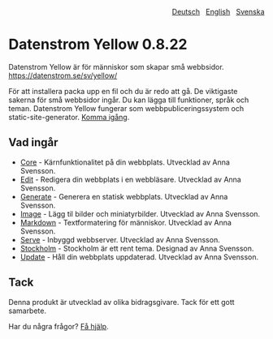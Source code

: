 <p align="right"><a href="README-de.md">Deutsch</a> &nbsp; <a href="README.md">English</a> &nbsp; <a href="README-sv.md">Svenska</a></p>

# Datenstrom Yellow 0.8.22

Datenstrom Yellow är för människor som skapar små webbsidor. https://datenstrom.se/sv/yellow/

För att installera packa upp en fil och du är redo att gå. De viktigaste sakerna för små webbsidor ingår. Du kan lägga till funktioner, språk och teman. Datenstrom Yellow fungerar som webbpubliceringssystem och static-site-generator. [Komma igång](https://datenstrom.se/sv/yellow/help/how-to-get-started).

## Vad ingår

* [Core](https://github.com/annaesvensson/yellow-core/tree/main/README-sv.md) - Kärnfunktionalitet på din webbplats. Utvecklad av Anna Svensson.
* [Edit](https://github.com/annaesvensson/yellow-edit/tree/main/README-sv.md) - Redigera din webbplats i en webbläsare. Utvecklad av Anna Svensson.
* [Generate](https://github.com/annaesvensson/yellow-generate/tree/main/README-sv.md) - Generera en statisk webbplats. Utvecklad av Anna Svensson.
* [Image](https://github.com/annaesvensson/yellow-image/tree/main/README-sv.md) - Lägg til bilder och miniatyrbilder. Utvecklad av Anna Svensson.
* [Markdown](https://github.com/annaesvensson/yellow-markdown/tree/main/README-sv.md) - Textformatering för människor. Utvecklad av Anna Svensson.
* [Serve](https://github.com/annaesvensson/yellow-serve/tree/main/README-sv.md) - Inbyggd webbserver. Utvecklad av Anna Svensson.
* [Stockholm](https://github.com/annaesvensson/yellow-stockholm/tree/main/README-sv.md) - Stockholm är ett rent tema. Designad av Anna Svensson.
* [Update](https://github.com/annaesvensson/yellow-update/tree/main/README-sv.md) - Håll din webbplats uppdaterad. Utvecklad av Anna Svensson.

## Tack

Denna produkt är utvecklad av olika bidragsgivare. Tack för ett gott samarbete.

Har du några frågor? [Få hjälp](https://datenstrom.se/sv/yellow/help/).
